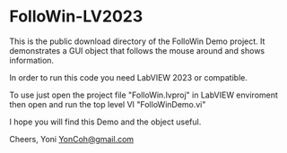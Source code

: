 # FolloWin-LV2023
 
 This is the public download directory of the FolloWin Demo project. 
 It demonstrates a GUI object that follows the mouse around and shows information. 
 
 In order to run this code you need LabVIEW 2023 or compatible. 

 To use just open the project file "FolloWin.lvproj" in LabVIEW enviroment then open and run the top level VI "FolloWinDemo.vi"
 
 I hope you will find this Demo and the object useful. 
 
Cheers, Yoni 
   YonCoh@gmail.com
 
